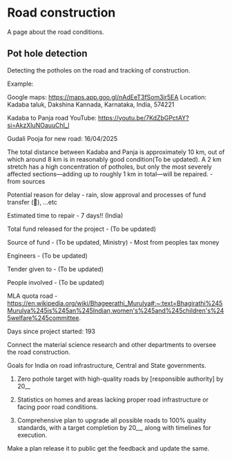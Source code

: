 # Road construction 

A page about the road conditions.

## Pot hole detection 

Detecting the potholes on the road and tracking of construction.

Example:

Google maps: https://maps.app.goo.gl/nAdEeT3fSom3ir5EA
Location: Kadaba taluk, Dakshina Kannada, Karnataka, India, 574221

Kadaba to Panja road
YouTube: https://youtu.be/7KdZbGPctAY?si=AkzXluNOauuChI_l

Gudali Pooja for new road: 16/04/2025

The total distance between Kadaba and Panja is approximately 10 km, out of which around 8 km is in reasonably good condition(To be updated). A 2 km stretch has a high concentration of potholes, but only the most severely affected sections—adding up to roughly 1 km in total—will be repaired. - from sources 

Potential reason for delay - rain, slow approval and processes of fund transfer (🤑), ...etc

Estimated time to repair - 7 days!! (India)

Total fund released for the project - (To be updated)

Source of fund - (To be updated, Ministry) - Most from peoples tax money 

Engineers - (To be updated)

Tender given to - (To be updated)

People involved - (To be updated)

MLA quota road - https://en.wikipedia.org/wiki/Bhageerathi_Murulya#:~:text=Bhagirathi%245Murulya%245is%245an%245Indian,women's%245and%245children's%245welfare%245committee.

Days since project started: <!--DAYS_COUNTER-->193<!--/DAYS_COUNTER-->

Connect the material science research and other departments to oversee the road construction.

Goals for India on road infrastructure, Central and State governments.


1. Zero pothole target with high-quality roads by [responsible authority] by 20__

2. Statistics on homes and areas lacking proper road infrastructure or facing poor road conditions.

3. Comprehensive plan to upgrade all possible roads to 100% quality standards, with a target completion by 20__, along with timelines for execution.

Make a plan release it to public get the feedback and update the same.

 


